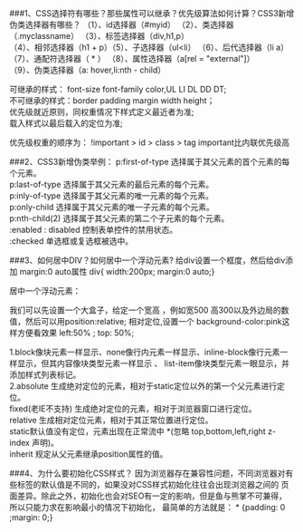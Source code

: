 ###1、CSS选择符有哪些？那些属性可以继承？优先级算法如何计算？CSS3新增伪类选择器有哪些？
  （1）、id选择器（#myid）   （2）、类选择器（.myclassname） （3）、标签选择器（div,h1,p）</br>
  （4）、相邻选择器（h1 + p）（5）、子选择器（ul<li）   （6）、后代选择器（li  a） </br>
  （7）、通配符选择器（ * ） （8）、属性选择器（a[rel = "external"]） </br>
  （9）、伪类选择器（a: hover,li:nth - child）</br>
  
  可继承的样式： font-size font-family color,UL LI DL DD DT;</br>
  不可继承的样式：border padding margin width height；</br>
  优先级就近原则，同权重情况下样式定义最近者为准;</br>
  载入样式以最后载入的定位为准;</br>
  
  优先级权重的顺序为：
  !important > id > class > tag important比内联优先级高
  
 
###2、CSS3新增伪类举例：
  p:first-of-type 选择属于其父元素的首个元素的每个元素。</br>
  p:last-of-type 选择属于其父元素的最后元素的每个元素。</br>
  p:inly-of-type 选择属于其父元素的唯一元素的每个元素。</br>
  p:only-child 选择属于其父元素的唯一子元素的每个元素。</br>
  p:nth-child(2) 选择属于其父元素的第二个子元素的每个元素。</br>
  :enabled : disabled 控制表单控件的禁用状态。</br>
  :checked 单选框或复选框被选中。</br>
  

###3、如何居中DIV？如何居中一个浮动元素?
  给div设置一个框度，然后给div添加 margin:0 auto属性
  div{ width:200px; margin:0 auto;}
  
  居中一个浮动元素：
  
  我们可以先设置一个大盒子，给定一个宽高 ，例如宽500 高300以及外边局的数值，然后可以用position:relative;
  相对定位,设置一个 background-color:pink这样方便看效果 left:50% ; top: 50%;
  
  1.block像块元素一样显示、none像行内元素一样显示、inline-block像行元素一样显示，但其内容像块类型元素一样显示 、
  list-item像块类型元素一眼显示，并添加样式列表标记。</br>
  2.absolute 生成绝对定位的元素，相对于static定位以外的第一个父元素进行定位。</br>
   fixed(老IE不支持) 生成绝对定位的元素，相对于浏览器窗口进行定位。</br>
   relative 生成相对定位元素，相对于其正常位置进行定位。</br>
   static默认值没有定位，元素出现在正常流中 *(忽略 top,bottom,left,right z-index 声明)。</br>
   inherit 规定从父元素继承position属性的值。
   
  
###4、为什么要初始化CSS样式？
     因为浏览器存在兼容性问题，不同浏览器对有些标签的默认值是不同的，如果没对CSS样式初始化往往会出现浏览器之间的
   页面差异。除此之外，初始化也会对SEO有一定的影响，但是鱼与熊掌不可兼得，所以只能力求在影响最小的情况下初始化，
   最简单的方法就是： * {padding: 0 ;margin: 0;}

